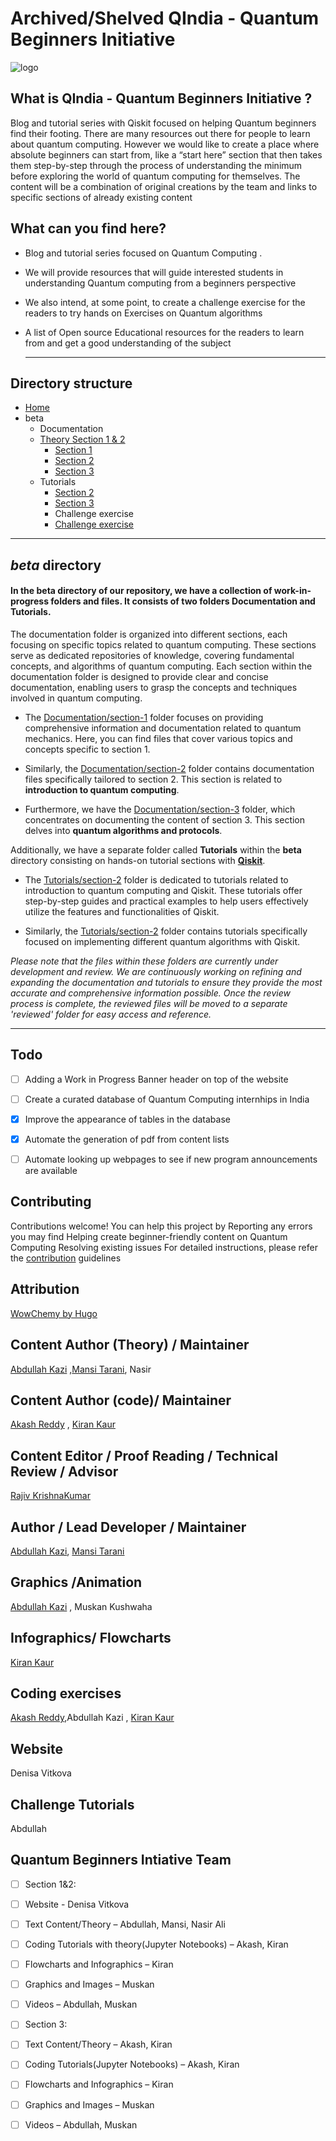 # Archived/Shelved QIndia - Quantum Beginners Initiative

![logo](https://github.com/AbdullahKazi500/QIndia.github.io/assets/75779966/79a45128-74b9-4d49-9206-cccb342e5bfb)



## What is QIndia - Quantum Beginners Initiative ?

Blog and tutorial series with Qiskit focused on helping Quantum beginners find their footing. There are many resources out there for people to learn about quantum computing. However we would like to create a place where absolute beginners can start from, like a “start here” section that then takes them step-by-step through the process of understanding the minimum before exploring the world of quantum computing for themselves. The content will be a combination of original creations by the team and links to specific sections of already existing content

## What can you find here?

- Blog and tutorial series focused on Quantum Computing .

- We will provide resources that will guide interested students in understanding Quantum computing from a beginners perspective 

- We also intend, at some point, to create a challenge exercise for the readers to try hands on Exercises on Quantum algorithms 

- A list of Open source Educational resources for the readers to learn from and get a good understanding of the subject

  ---

## Directory structure

- [Home](https://github.com/AbdullahKazi500/QIndiaQIB/tree/main)
- beta
  - Documentation
  - [Theory Section 1 & 2](https://github.com/AbdullahKazi500/QIndiaQIB/blob/main/QIndia%20(1).pdf)
    - [Section 1](beta/Documentation/section-1)
    - [Section 2](beta/Documentation/section-2)
    - [Section 3](beta/Documentation/section-3)
  - Tutorials
    - [Section 2](beta/Tutorials/section-2)
    - [Section 3](beta/Tutorials/section-3)
    - Challenge exercise
    - [Challenge exercise](https://github.com/AbdullahKazi500/QIndiaQIB/blob/main/Challenge_Exercises_.ipynb)
---

  ## *beta* directory


#### In the **beta** directory of our repository, we have a collection of work-in-progress folders and files. It consists of two folders Documentation and Tutorials.

The documentation folder is organized into different sections, each focusing on specific topics related to quantum computing. These sections serve as 
dedicated repositories of knowledge, covering fundamental concepts, and algorithms of quantum computing. Each section within the documentation folder is 
designed to provide clear and concise documentation, enabling users to grasp the concepts and techniques involved in quantum computing.

- The [Documentation/section-1](beta/Documentation/section-1) folder focuses on providing comprehensive information and documentation related to quantum mechanics. 
Here, you can find files that cover various topics and concepts specific to section 1.

- Similarly, the [Documentation/section-2](beta/Documentation/section-2) folder contains documentation files specifically tailored to section 2. 
This section is related to **introduction to quantum computing**.

- Furthermore, we have the [Documentation/section-3](beta/Documentation/section-3) folder, which concentrates on documenting the content of section 3. 
This section delves into **quantum algorithms and protocols**.

Additionally, we have a separate folder called **Tutorials** within the **beta** directory consisting on hands-on tutorial sections with [**Qiskit**](https://qiskit.org/). 
- The [Tutorials/section-2](beta/Tutorials/section-2) folder is dedicated to tutorials related to introduction to quantum computing and Qiskit.
  These tutorials offer step-by-step guides and practical examples to help users effectively utilize the features and functionalities of Qiskit.

- Similarly, the [Tutorials/section-2](beta/Tutorials/section-3) folder contains tutorials specifically focused on implementing different quantum algorithms with Qiskit.

*Please note that the files within these folders are currently under development and review. We are continuously working on refining and expanding the documentation and tutorials to ensure they provide the most accurate and comprehensive information possible. Once the review process is complete, the reviewed files will be moved to a separate 'reviewed' folder for easy access and reference.*

---

## Todo
- [ ] Adding a Work in Progress Banner header on top of the website 
- [ ] Create a curated database of Quantum Computing internhips in India
- [x] Improve the appearance of tables in the database
- [x] Automate the generation of pdf from content lists
- [ ] Automate looking up webpages to see if new program announcements are available 



## Contributing
Contributions welcome!
You can help this project by
Reporting any errors you may find
Helping create beginner-friendly content on Quantum Computing
Resolving existing issues
For detailed instructions, please refer the [contribution](https://github.com/AbdullahKazi500/QIndia.github.io/blob/master/Contributing.md) guidelines

## Attribution
[WowChemy by Hugo ](https://github.com/wowchemy)

## Content Author (Theory) / Maintainer
[Abdullah Kazi](https://github.com/AbdullahKazi500) ,[Mansi Tarani](https://github.com/MansiTarani?tab=repositories), Nasir


## Content Author (code)/ Maintainer
[Akash Reddy](https://github.com/Akash6300) , [Kiran Kaur](https://github.com/KyranKaur) 

## Content Editor / Proof Reading / Technical Review / Advisor 
[Rajiv KrishnaKumar](https://github.com/rajkk1)

## Author / Lead Developer / Maintainer
[Abdullah Kazi](https://github.com/AbdullahKazi500), [Mansi Tarani](https://github.com/MansiTarani?tab=repositories)

## Graphics /Animation 
[Abdullah Kazi](https://github.com/AbdullahKazi500) , Muskan Kushwaha

## Infographics/ Flowcharts 
[Kiran Kaur](https://github.com/KyranKaur)

## Coding exercises 
[Akash Reddy](https://github.com/Akash6300),Abdullah Kazi , [Kiran Kaur](https://github.com/KyranKaur)

##  Website 
Denisa Vitkova

##  Challenge Tutorials
Abdullah

## Quantum Beginners Intiative Team
- [ ] Section 1&2:
- [ ] Website - Denisa Vitkova
- [ ] Text Content/Theory – Abdullah, Mansi, Nasir Ali
- [ ] Coding Tutorials with theory(Jupyter Notebooks) – Akash, Kiran
- [ ] Flowcharts and Infographics – Kiran
- [ ] Graphics and Images – Muskan 
- [ ] Videos – Abdullah, Muskan
- [ ] Section 3:
- [ ] Text Content/Theory – Akash, Kiran
- [ ] Coding Tutorials(Jupyter Notebooks) – Akash, Kiran
- [ ] Flowcharts and Infographics – Kiran
- [ ] Graphics and Images – Muskan
- [ ] Videos – Abdullah, Muskan

